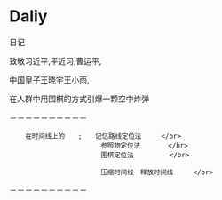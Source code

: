 # Daliy
日记

致敬习近平,平近习,曹运平,

中国皇子王晓宇王小雨,



在人群中用围棋的方式引爆一颗空中炸弹

－－－－－－－－－－



        在时间线上的　　;　　记忆路线定位法　　　</br>
                           参照物定位法       </br>
                           围棋定位法         </br>
                           
                           压缩时间线　释放时间线     </br>


－－－－－－－－－－
